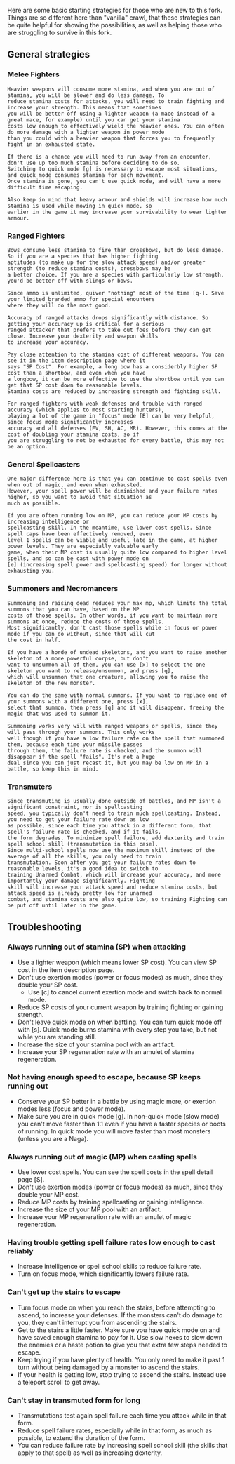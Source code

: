 Here are some basic starting strategies for those who are new to this fork. Things are so different here than "vanilla" crawl, that these strategies can be 
quite helpful for showing the possibilities, as well as helping those who are struggling to survive in this fork.

## General strategies

### Melee Fighters
    Heavier weapons will consume more stamina, and when you are out of stamina, you will be slower and do less damage. To
    reduce stamina costs for attacks, you will need to train fighting and increase your strength. This means that sometimes
    you will be better off using a lighter weapon (a mace instead of a great mace, for example) until you can get your stamina
    costs low enough to effectively wield the heavier ones. You can often do more damage with a lighter weapon in power mode
    than you could with a heavier weapon that forces you to frequently fight in an exhausted state.
    
    If there is a chance you will need to run away from an encounter, don't use up too much stamina before deciding to do so.
    Switching to quick mode [g] is necessary to escape most situations, and quick mode consumes stamina for each movement.
    Once stamina is gone, you can't use quick mode, and will have a more difficult time escaping. 
    
    Also keep in mind that heavy armour and shields will increase how much stamina is used while moving in quick mode, so
    earlier in the game it may increase your survivability to wear lighter armour. 
    
### Ranged Fighters
    Bows consume less stamina to fire than crossbows, but do less damage. So if you are a species that has higher fighting
    aptitudes (to make up for the slow attack speed) and/or greater strength (to reduce stamina costs), crossbows may be 
    a better choice. If you are a species with particularly low strength, you'd be better off with slings or bows.
    
    Since ammo is unlimited, quiver "nothing" most of the time [q-]. Save your limited branded ammo for special enounters
    where they will do the most good. 
    
    Accuracy of ranged attacks drops significantly with distance. So getting your accuracy up is critical for a serious
    ranged attacker that prefers to take out foes before they can get close. Increase your dexterity and weapon skills
    to increase your accuracy. 
    
    Pay close attention to the stamina cost of different weapons. You can see it in the item description page where it 
    says "SP Cost". For example, a long bow has a considerbly higher SP cost than a shortbow, and even when you have 
    a longbow, it can be more effective to use the shortbow until you can get that SP cost down to reasonable levels. 
    Stamina costs are reduced by increasing strength and fighting skill.
     
    For ranged fighters with weak defenses and trouble with ranged accuracy (which applies to most starting hunters), 
    playing a lot of the game in "focus" mode [E] can be very helpful, since focus mode significantly increases
    accuracy and all defenses (EV, SH, AC, MR). However, this comes at the cost of doubling your stamina costs, so if
    you are struggling to not be exhausted for every battle, this may not be an option.
    
### General Spellcasters
    One major difference here is that you can continue to cast spells even when out of magic, and even when exhausted.
    However, your spell power will be diminished and your failure rates higher, so you want to avoid that situation as
    much as possible. 
    
    If you are often running low on MP, you can reduce your MP costs by increasing intelligence or 
    spellcasting skill. In the meantime, use lower cost spells. Since spell caps have been effectively removed, even
    level 1 spells can be viable and useful late in the game, at higher power levels. They are especially valuable early
    game, when their MP cost is usually quite low compared to higher level spells, and so can be cast with power mode on
    [e] (increasing spell power and spellcasting speed) for longer without exhausting you.

### Summoners and Necromancers
    Summoning and raising dead reduces your max mp, which limits the total summons that you can have, based on the MP
    costs of those spells. In other words, if you want to maintain more summons at once, reduce the costs of those spells.
    Most significantly, don't cast those spells while in focus or power mode if you can do without, since that will cut
    the cost in half.
    
    If you have a horde of undead skeletons, and you want to raise another skeleton of a more powerful corpse, but don't
    want to unsummon all of them, you can use [x] to select the one skeleton you want to release/unsummon, and press [q],
    which will unsummon that one creature, allowing you to raise the skeleton of the new monster. 
    
    You can do the same with normal summons. If you want to replace one of your summons with a different one, press [x],
    select that summon, then press [q] and it will disappear, freeing the magic that was used to summon it. 
    
    Summoning works very will with ranged weapons or spells, since they will pass through your summons. This only works
    well though if you have a low failure rate on the spell that summoned them, because each time your missile passes
    through them, the failure rate is checked, and the summon will disappear if the spell "fails". It's not a huge
    deal since you can just recast it, but you may be low on MP in a battle, so keep this in mind.
    
### Transmuters
    Since transmuting is usually done outside of battles, and MP isn't a significant constraint, nor is spellcasting 
    speed, you typically don't need to train much spellcasting. Instead, you need to get your failure rate down as low
    as possible, since each time you attack in a different form, that spell's failure rate is checked, and if it fails,
    the form degrades. To minimize spell failure, add dexterity and train spell school skill (transmutation in this case).
    Since multi-school spells now use the maximum skill instead of the average of all the skills, you only need to train
    transmutation. Soon after you get your failure rates down to reasonable levels, it's a good idea to switch to
    training Unarmed Combat, which will increase your accuracy, and more importantly your damage significantly. Fighting
    skill will increase your attack speed and reduce stamina costs, but attack speed is already pretty low for unarmed
    combat, and stamina costs are also quite low, so training Fighting can be put off until later in the game. 
    
## Troubleshooting

### Always running out of stamina (SP) when attacking
* Use a lighter weapon (which means lower SP cost). You can view SP cost in the item description page.
* Don't use exertion modes (power or focus modes) as much, since they double your SP cost.
    * Use [c] to cancel current exertion mode and switch back to normal mode.
* Reduce SP costs of your current weapon by training fighting or gaining strength.
* Don't leave quick mode on when battling. You can turn quick mode off with [s]. Quick mode burns stamina with every
  step you take, but not while you are standing still.
* Increase the size of your stamina pool with an artifact.
* Increase your SP regeneration rate with an amulet of stamina regeneration.

### Not having enough speed to escape, because SP keeps running out
* Conserve your SP better in a battle by using magic more, or exertion modes less (focus and power mode).
* Make sure you are in quick mode [g]. In non-quick mode (slow mode) you can't move faster than 1.1 even if you have
  a faster species or boots of running. In quick mode you will move faster than most monsters (unless you are a Naga).

### Always running out of magic (MP) when casting spells
* Use lower cost spells. You can see the spell costs in the spell detail page [S].
* Don't use exertion modes (power or focus modes) as much, since they double your MP cost.
* Reduce MP costs by training spellcasting or gaining intelligence. 
* Increase the size of your MP pool with an artifact.
* Increase your MP regeneration rate with an amulet of magic regeneration.

### Having trouble getting spell failure rates low enough to cast reliably
* Increase intelligence or spell school skills to reduce failure rate.
* Turn on focus mode, which significantly lowers failure rate.

### Can't get up the stairs to escape
* Turn focus mode on when you reach the stairs, before attempting to ascend, to increase your defenses. If the monsters 
  can't do damage to you, they can't interrupt you from ascending the stairs. 
* Get to the stairs a little faster. Make sure you have quick mode on and have saved enough stamina to pay for it. Use
  slow hexes to slow down the enemies or a haste potion to give you that extra few steps needed to escape. 
* Keep trying if you have plenty of health. You only need to make it past 1 turn without being damaged by a monster to 
  ascend the stairs.
* If your health is getting low, stop trying to ascend the stairs. Instead use a teleport scroll to get away.

### Can't stay in transmuted form for long
* Transmutations test again spell failure each time you attack while in that form. 
* Reduce spell failure rates, especially while in that form, as much as possible, to extend the duration of the form.
* You can reduce failure rate by increasing spell school skill (the skills that apply to that spell) as well as increasing
  dexterity. 
  
